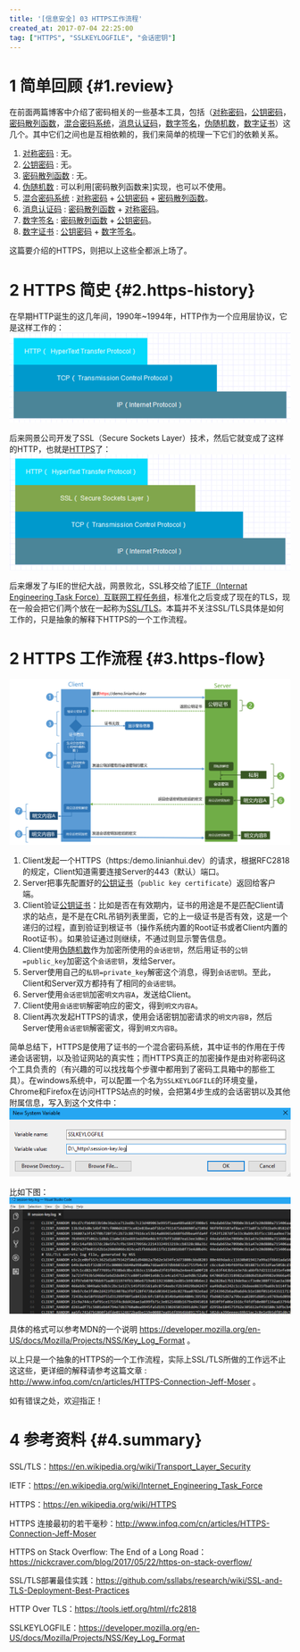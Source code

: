 ```yaml
---
title: '[信息安全] 03 HTTPS工作流程'
created_at: 2017-07-04 22:25:00
tag: ["HTTPS", "SSLKEYLOGFILE", "会话密钥"]
---
```


# 1 简单回顾 {#1.review}

在前面两篇博客中介绍了密码相关的一些基本工具，包括（[对称密码]，[公钥密码]，[密码散列函数]，[混合密码系统]，[消息认证码]，[数字签名]，[伪随机数]，[数字证书]）这几个。其中它们之间也是互相依赖的，我们来简单的梳理一下它们的依赖关系。

1. [对称密码] : 无。
2. [公钥密码] : 无。
3. [密码散列函数] : 无。
4. [伪随机数] : 可以利用[密码散列函数来]实现，也可以不使用。
5. [混合密码系统] : [对称密码] + [公钥密码] + [密码散列函数]。
6. [消息认证码] : [密码散列函数] + [对称密码]。
7. [数字签名] : [密码散列函数] + [公钥密码]。
8. [数字证书] : [公钥密码] + [数字签名]。

这篇要介绍的HTTPS，则把以上这些全都派上场了。

# 2 HTTPS 简史 {#2.https-history}

在早期HTTP诞生的这几年间，1990年~1994年，HTTP作为一个应用层协议，它是这样工作的：
![HTTP](http.png)

后来网景公司开发了SSL（Secure Sockets Layer）技术，然后它就变成了这样的HTTP，也就是[HTTPS](https://en.wikipedia.org/wiki/HTTPS)了：
![HTTPS](https.png)

后来爆发了与IE的世纪大战，网景败北，SSL移交给了[IETF（Internat Engineering Task Force）互联网工程任务组](https://en.wikipedia.org/wiki/Transport_Layer_Security)，标准化之后变成了现在的TLS，现在一般会把它们两个放在一起称为[SSL/TLS](https://en.wikipedia.org/wiki/Transport_Layer_Security)。本篇并不关注SSL/TLS具体是如何工作的，只是抽象的解释下HTTPS的一个工作流程。

# 2 HTTPS 工作流程 {#3.https-flow}

![HTTPS 工作流程](https-flow.png)

1. Client发起一个HTTPS（https:/demo.linianhui.dev）的请求，根据RFC2818的规定，Client知道需要连接Server的443（默认）端口。
2. Server把事先配置好的[公钥证书]（`public key certificate`）返回给客户端。
3. Client验证[公钥证书]：比如是否在有效期内，证书的用途是不是匹配Client请求的站点，是不是在CRL吊销列表里面，它的上一级证书是否有效，这是一个递归的过程，直到验证到根证书（操作系统内置的Root证书或者Client内置的Root证书）。如果验证通过则继续，不通过则显示警告信息。
4. Client使用[伪随机数]作为加密所使用的`会话密钥`，然后用证书的`公钥=public_key`加密这个`会话密钥`，发给Server。
5. Server使用自己的`私钥=private_key`解密这个消息，得到`会话密钥`。至此，Client和Server双方都持有了相同的`会话密钥`。
6. Server使用`会话密钥`加密`明文内容A`，发送给Client。
7. Client使用`会话密钥`解密响应的密文，得到`明文内容A`。
8. Client再次发起HTTPS的请求，使用会话密钥加密请求的`明文内容B`，然后Server使用`会话密钥`解密密文，得到`明文内容B`。

简单总结下，HTTPS是使用了证书的一个混合密码系统，其中证书的作用在于传递会话密钥，以及验证网站的真实性；而HTTPS真正的加密操作是由对称密码这个工具负责的（有兴趣的可以找找每个步骤中都用到了密码工具箱中的那些工具）。在windows系统中，可以配置一个名为`SSLKEYLOGFILE`的环境变量，Chrome和Firefox在访问HTTPS站点的时候，会把第4步生成的会话密钥以及其他附属信息，写入到这个文件中：
![会话密钥环境变量 SSLKEYLOGFILE](SSLKEYLOGFILE.png)

比如下图：
![会话密钥日志](session-key-log.png)

具体的格式可以参考MDN的一个说明 https://developer.mozilla.org/en-US/docs/Mozilla/Projects/NSS/Key_Log_Format 。

以上只是一个抽象的HTTPS的一个工作流程，实际上SSL/TLS所做的工作远不止这这些，更详细的解释请参考这篇文章 : http://www.infoq.com/cn/articles/HTTPS-Connection-Jeff-Moser 。

如有错误之处，欢迎指正！

# 4 参考资料 {#4.summary}

SSL/TLS：https://en.wikipedia.org/wiki/Transport_Layer_Security

IETF：https://en.wikipedia.org/wiki/Internet_Engineering_Task_Force

HTTPS：https://en.wikipedia.org/wiki/HTTPS

HTTPS 连接最初的若干毫秒：http://www.infoq.com/cn/articles/HTTPS-Connection-Jeff-Moser

HTTPS on Stack Overflow: The End of a Long Road：https://nickcraver.com/blog/2017/05/22/https-on-stack-overflow/

SSL/TLS部署最佳实践：https://github.com/ssllabs/research/wiki/SSL-and-TLS-Deployment-Best-Practices

HTTP Over TLS：https://tools.ietf.org/html/rfc2818

SSLKEYLOGFILE：https://developer.mozilla.org/en-US/docs/Mozilla/Projects/NSS/Key_Log_Format



[对称密码]:../01-cryptography-toolbox-1/#1.symmetric-cryptography
[公钥密码]:../01-cryptography-toolbox-1/#2.asymmetric-cryptography
[密码散列函数]:../01-cryptography-toolbox-1/#3.cryptographic-hash-function
[消息认证码]:../01-cryptography-toolbox-1/#4.message-authentication-code
[数字签名]:../01-cryptography-toolbox-1/#5.digital-signature
[上篇的数字签名遗留的问题]:../01-cryptography-toolbox-1/#5.3.leftover-problem
[伪随机数]:../02-cryptography-toolbox-2/#1.pseudo-random-number
[混合密码系统]:../02-cryptography-toolbox-2/#2.hybrid-cryptosystem
[数字证书]:../02-cryptography-toolbox-2/#3.certificate
[公钥证书]:../02-cryptography-toolbox-2/#3.2.public-key-certificate